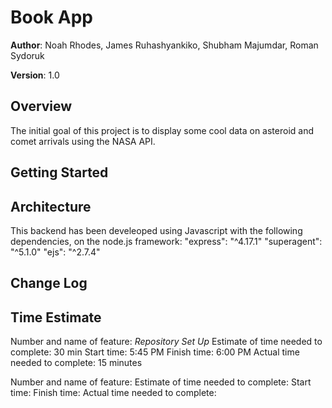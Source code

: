# Book App

**Author**: Noah Rhodes, James Ruhashyankiko, Shubham Majumdar, Roman Sydoruk

**Version**: 1.0

## Overview
The initial goal of this project is to display some cool data on asteroid and comet arrivals using the NASA API.

## Getting Started


## Architecture
This backend has been develeoped using Javascript with the following dependencies, on the node.js framework:
"express": "^4.17.1"
"superagent": "^5.1.0"
"ejs": "^2.7.4"



## Change Log


## Time Estimate

Number and name of feature: *Repository Set Up*
Estimate of time needed to complete: 30 min
Start time: 5:45 PM
Finish time: 6:00 PM
Actual time needed to complete: 15 minutes

Number and name of feature: 
Estimate of time needed to complete: 
Start time: 
Finish time: 
Actual time needed to complete: 
